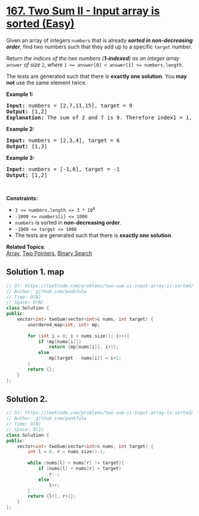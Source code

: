 # [167. Two Sum II - Input array is sorted (Easy)](https://leetcode.com/problems/two-sum-ii-input-array-is-sorted/)

<p>Given an array of integers <code>numbers</code> that is already <b><em>sorted in non-decreasing order</b></em>, 
  find two numbers such that they add up to a specific <code>target</code> number.</p>

<p>Return <em>the indices of the two numbers (<b>1-indexed</b>) as an integer array </em><code>answer</code><em> of size </em><code>2</code>, 
 <em>where</em> <code>1 <= answer[0] < answer[1] <= numbers.length</code>.</p>

<p>The tests are generated such that there is <b>exactly one solution</b>. You <b>may not</b> use the same element twice.</p>


<p><strong>Example 1:</strong></p>
<pre>
<strong>Input:</strong> numbers = [2,7,11,15], target = 9
<strong>Output:</strong> [1,2]
<strong>Explanation:</strong> The sum of 2 and 7 is 9. Therefore index1 = 1, index2 = 2.
</pre>

<p><strong>Example 2:</strong></p>
<pre>
<strong>Input:</strong> numbers = [2,3,4], target = 6
<strong>Output:</strong> [1,3]
</pre>


<p><strong>Example 3:</strong></p>
<pre>
<strong>Input:</strong> numbers = [-1,0], target = -1
<strong>Output:</strong> [1,2]
</pre>

<p>&nbsp;</p>
<p><strong>Constraints:</strong></p>

<ul>
  <li><code>2 &lt;= numbers.length &lt;= 3 * 10<sup>4</sup></code></li>
  <li><code>-1000 &lt;= numbers[i] &lt;= 1000</code></li>
  <li><code>numbers</code> is sorted in <b>non-decreasing order</b>.</li>
  <li><code>-1000 &lt;= target &lt;= 1000</code></li>
  <li>The tests are generated such that there is <b>exactly one solution</b>.</li>
</ul>



**Related Topics**:  
[Array](https://leetcode.com/tag/array/), [Two Pointers](https://leetcode.com/tag/two-pointers/), [Binary Search](https://leetcode.com/tag/binary-search/)


## Solution 1. map

```cpp
// OJ: https://leetcode.com/problems/two-sum-ii-input-array-is-sorted/
// Author: github.com/punkfulw
// Time: O(N)
// Space: O(N)
class Solution {
public:
    vector<int> twoSum(vector<int>& nums, int target) {
        unordered_map<int, int> mp;
        
        for (int i = 0; i < nums.size(); i++){
            if (mp[nums[i]])
                return {mp[nums[i]], i+1};
            else
                mp[target - nums[i]] = i+1;
        }
        return {};
    }
};
```

## Solution 2. 

```cpp
// OJ: https://leetcode.com/problems/two-sum-ii-input-array-is-sorted/
// Author: github.com/punkfulw
// Time: O(N)
// Space: O(1)
class Solution {
public:
    vector<int> twoSum(vector<int>& nums, int target) {
        int l = 0, r = nums.size()-1;
        
        while (nums[l] + nums[r] != target){
            if (nums[l] + nums[r] > target)
                r--;
            else
                l++;
        }
        return {l+1, r+1};
    }
};
```
